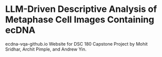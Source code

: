 # LLM-Driven Descriptive Analysis of Metaphase Cell Images Containing ecDNA
ecdna-vqa-github.io
Website for DSC 180 Capstone Project by Mohit Sridhar, Archit Pimple, and Andrew Yin.
